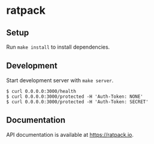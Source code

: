 # ratpack

## Setup

Run `make install` to install dependencies.

## Development

Start development server with `make server`.
```
$ curl 0.0.0.0:3000/health
$ curl 0.0.0.0:3000/protected -H 'Auth-Token: NONE'
$ curl 0.0.0.0:3000/protected -H 'Auth-Token: SECRET'
```

## Documentation

API documentation is available at https://ratpack.io.
